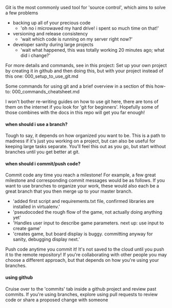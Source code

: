 Git is the most commonly used tool for 'source control', which aims to solve a few problems
- backing up all of your precious code
  - 'oh no i microwaved my hard drive! i spent so much time on that!'
- versioning and release consistency
  - 'wait which code is running on my server right now?'
- developer sanity during large projects
  - 'wait what happened, this was totally working 20 minutes ago; what did i change?'

For more details and commands, see in this project:
Set up your own project by creating it in github and then doing this, but with your project instead of this one: 
000_setup_to_use_git.md

Some commands for using git and a brief overview in a section of this how-to:
000_commands_cheatsheet.md

I won't bother re-writing guides on how to use git here, there are tons of them on the internet if you look for
'git for beginners'.  Hopefully some of those combines with the docs in this repo will get you far enough!

#### when should i use a branch?
Tough to say, it depends on how organized you want to be. This is a path to madness if it's just you working on
a project, but can also be useful for keeping large tasks separate. You'll feel this out as you go, but start without
branches until you get better at git.

#### when should i commit/push code?
Commit code any time you reach a milestone! For example, a few great milestone and corresponding commit messages would be
as follows. If you want to use branches to organize your work, these would also each be a great branch that you then
merge up to your master branch.
- 'added first script and requirements.txt file, confirmed libraries are installed in virtualenv.'
- 'pseudocoded the rough flow of the game, not actually doing anything yet'
- 'Handles user input to describe game parameters.  next up: use input to create game'
- 'creates game, but board display is buggy. committing anyway for sanity, debugging display next.'

Push code anytime you commit it!  It's not saved to the cloud until you push it to the remote repository! If you're collaborating
with other people you may choose a different approach, but that depends on how you're using your branches.

#### using github
Cruise over to the 'commits' tab inside a github project and review past commits.
If you're using branches, explore using pull requests to review code or share a proposed change with someone
